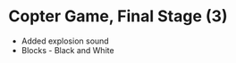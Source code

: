 # Copter Game, Final Stage (3)

<ul>
  <li>Added explosion sound</li>
  <li>Blocks - Black and White</li>
</ul>
